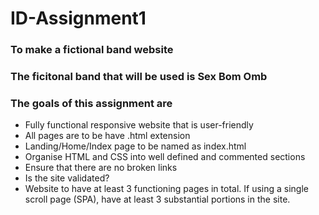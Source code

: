 # ID-Assignment1
### To make a fictional band website
### The ficitonal band that will be used is Sex Bom Omb
### The goals of this assignment are
* Fully functional responsive website that is user-friendly
* All pages are to be have .html extension
* Landing/Home/Index page to be named as index.html
* Organise HTML and CSS into well defined and commented sections
* Ensure that there are no broken links
* Is the site validated?
* Website to have at least 3 functioning pages in total. If using a single scroll page (SPA), have at least 3 substantial portions in the site.